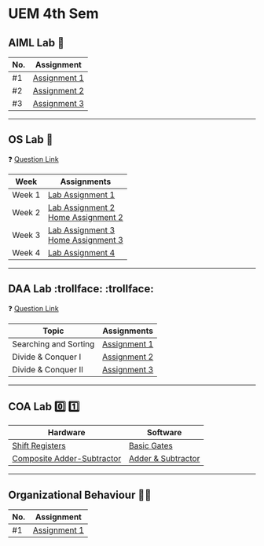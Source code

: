 # UEM 4th Sem

## AIML Lab :brain:

| No. | Assignment                                   |
| --- | -------------------------------------------- |
| #1  | [Assignment 1](./AIML/assignment1/family.pl) |
| #2  | [Assignment 2](./AIML/assignment2)           |
| #3  | [Assignment 3](./AIML/assignment3)           |

---

## OS Lab :penguin:

:question: [Question Link](https://drive.google.com/file/d/15o1MAmkMAReHyUHMT7VpRWZTr7DARHP_/view?usp=drivesdk)

| Week   | Assignments                                                              |
| ------ | ------------------------------------------------------------------------ |
| Week 1 | [Lab Assignment 1](./OS/lab1.md)                                         |
| Week 2 | [Lab Assignment 2](./OS/lab2.md) <br> [Home Assignment 2](./OS/home2.md) |
| Week 3 | [Lab Assignment 3](./OS/lab3.md) <br> [Home Assignment 3](./OS/home3.md) |
| Week 4 | [Lab Assignment 4](./OS/lab4.md)                                         |

---

## DAA Lab :trollface: :trollface:

:question: [Question Link](https://drive.google.com/file/d/1SKvDe8jgySiOxUjLt8G6e-yr7ajdNLxd/view?usp=share_link)

| Topic                 | Assignments                        |
| --------------------- | ---------------------------------- |
| Searching and Sorting | [Assignment 1](./DAA/assignment1/) |
| Divide & Conquer I    | [Assignment 2](./DAA/assignment2/) |
| Divide & Conquer II   | [Assignment 3](./DAA/assignment3/) |

---

## COA Lab :zero: :one:

| Hardware                                                                                                            | Software                                      |
| ------------------------------------------------------------------------------------------------------------------- | --------------------------------------------- |
| [Shift Registers](https://drive.google.com/file/d/11cb8rPVw17eLTPiN5-_xJglYm9hL7dhI/view?usp=drivesdk)              | [Basic Gates](./COA/basic_gates/)             |
| [Composite Adder-Subtractor](https://drive.google.com/file/d/1BzE1bD-5IZCuFdgcreYjnneT7GK0JuEF/view?usp=share_link) | [Adder & Subtractor](./COA/adder_subtractor/) |

---

## Organizational Behaviour :merman:

| No. | Assignment                                |
| --- | ----------------------------------------- |
| #1  | [Assignment 1](./OrgBehav/assignment1.md) |
